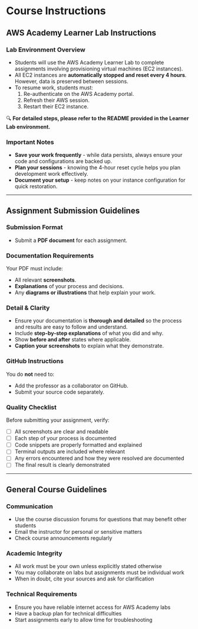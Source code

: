 # Course Instructions

## AWS Academy Learner Lab Instructions

### Lab Environment Overview

- Students will use the AWS Academy Learner Lab to complete assignments involving provisioning virtual machines (EC2 instances).
- All EC2 instances are **automatically stopped and reset every 4 hours**. However, data is preserved between sessions.
- To resume work, students must:
  1. Re-authenticate on the AWS Academy portal.
  2. Refresh their AWS session.
  3. Restart their EC2 instance.

🔍 **For detailed steps, please refer to the README provided in the Learner Lab environment.**

### Important Notes

- **Save your work frequently** - while data persists, always ensure your code and configurations are backed up.
- **Plan your sessions** - knowing the 4-hour reset cycle helps you plan development work effectively.
- **Document your setup** - keep notes on your instance configuration for quick restoration.

---

## Assignment Submission Guidelines

### Submission Format

- Submit a **PDF document** for each assignment.

### Documentation Requirements

Your PDF must include:

- All relevant **screenshots**.
- **Explanations** of your process and decisions.
- Any **diagrams or illustrations** that help explain your work.

### Detail & Clarity

- Ensure your documentation is **thorough and detailed** so the process and results are easy to follow and understand.
- Include **step-by-step explanations** of what you did and why.
- Show **before and after** states where applicable.
- **Caption your screenshots** to explain what they demonstrate.

### GitHub Instructions

You do **not** need to:

- Add the professor as a collaborator on GitHub.
- Submit your source code separately.

### Quality Checklist

Before submitting your assignment, verify:

- [ ] All screenshots are clear and readable
- [ ] Each step of your process is documented
- [ ] Code snippets are properly formatted and explained
- [ ] Terminal outputs are included where relevant
- [ ] Any errors encountered and how they were resolved are documented
- [ ] The final result is clearly demonstrated

---

## General Course Guidelines

### Communication

- Use the course discussion forums for questions that may benefit other students
- Email the instructor for personal or sensitive matters
- Check course announcements regularly

### Academic Integrity

- All work must be your own unless explicitly stated otherwise
- You may collaborate on labs but assignments must be individual work
- When in doubt, cite your sources and ask for clarification

### Technical Requirements

- Ensure you have reliable internet access for AWS Academy labs
- Have a backup plan for technical difficulties
- Start assignments early to allow time for troubleshooting
